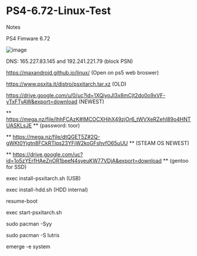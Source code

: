 # PS4-6.72-Linux-Test
Notes

PS4 Fimware 6.72

![image](https://user-images.githubusercontent.com/58414694/214541398-f4b6b5cc-b9cb-4311-875b-aa6304cd3579.png)

DNS: 165.227.83.145 and 192.241.221.79 (block PSN)

https://maxandroid.github.io/linux/ (Open on ps5 web broswer)

https://www.psxita.it/distro/psxitarch.tar.xz (OLD)

https://drive.google.com/u/0/uc?id=1XQiyoJl3x8mCjt2do0o9xVF-yTxFTyAW&export=download (NEWEST)

** https://mega.nz/file/lhhFCAzK#IMCOCXHihX49zjOr6_tWVXeRZehI89o4HNTUASKLsJE ** (password: toor)

** https://mega.nz/file/dtQGET5Z#2Q-gWKt0Yjgtn8FCkRTlqs23YFjW2koGFshvfO65uUU ** (STEAM OS NEWEST)

** https://drive.google.com/uc?id=1o5zYErfHAeZnOR1beeN4syeuKW77VDjA&export=download ** (gentoo for SSD)

exec install-psxitarch.sh (USB)

exec install-hdd.sh (HDD internal)

resume-boot

exec start-psxitarch.sh

sudo pacman -Syy

sudo pacman -S lutris

emerge -e system
